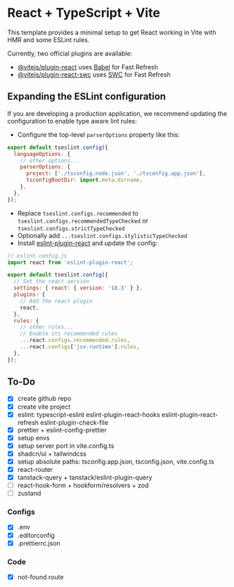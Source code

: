 # React + TypeScript + Vite

This template provides a minimal setup to get React working in Vite with HMR and some ESLint rules.

Currently, two official plugins are available:

- [@vitejs/plugin-react](https://github.com/vitejs/vite-plugin-react/blob/main/packages/plugin-react/README.md) uses [Babel](https://babeljs.io/) for Fast Refresh
- [@vitejs/plugin-react-swc](https://github.com/vitejs/vite-plugin-react-swc) uses [SWC](https://swc.rs/) for Fast Refresh

## Expanding the ESLint configuration

If you are developing a production application, we recommend updating the configuration to enable type aware lint rules:

- Configure the top-level `parserOptions` property like this:

```js
export default tseslint.config({
  languageOptions: {
    // other options...
    parserOptions: {
      project: ['./tsconfig.node.json', './tsconfig.app.json'],
      tsconfigRootDir: import.meta.dirname,
    },
  },
});
```

- Replace `tseslint.configs.recommended` to `tseslint.configs.recommendedTypeChecked` or `tseslint.configs.strictTypeChecked`
- Optionally add `...tseslint.configs.stylisticTypeChecked`
- Install [eslint-plugin-react](https://github.com/jsx-eslint/eslint-plugin-react) and update the config:

```js
// eslint.config.js
import react from 'eslint-plugin-react';

export default tseslint.config({
  // Set the react version
  settings: { react: { version: '18.3' } },
  plugins: {
    // Add the react plugin
    react,
  },
  rules: {
    // other rules...
    // Enable its recommended rules
    ...react.configs.recommended.rules,
    ...react.configs['jsx-runtime'].rules,
  },
});
```

## To-Do

- [x] create github repo
- [x] create vite project
- [x] eslint:
      typescript-eslint
      eslint-plugin-react-hooks
      eslint-plugin-react-refresh
      eslint-plugin-check-file
- [x] prettier + eslint-config-prettier
- [x] setup envs
- [x] setup server port in vite.config.ts
- [x] shadcn/ui + tailwindcss
- [x] setup absolute paths: tsconfig.app.json, tsconfig.json, vite.config.ts
- [x] react-router
- [x] tanstack-query + tanstack/eslint-plugin-query
- [ ] react-hook-form + hookform/resolvers + zod
- [ ] zustand

### Configs

- [x] .env
- [x] .editorconfig
- [x] .prettierrc.json

### Code

- [x] not-found.route
